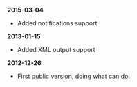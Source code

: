**2015-03-04**
- Added notifications support

**2013-01-15**
- Added XML output support

**2012-12-26**
- First public version, doing what can do.
